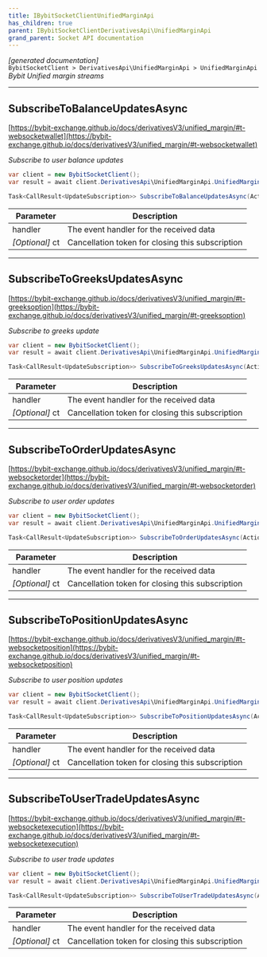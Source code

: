 ```yaml
---
title: IBybitSocketClientUnifiedMarginApi
has_children: true
parent: IBybitSocketClientDerivativesApi\UnifiedMarginApi
grand_parent: Socket API documentation
---
```

*[generated documentation]*  
`BybitSocketClient > DerivativesApi\UnifiedMarginApi > UnifiedMarginApi`  
*Bybit Unified margin streams*
  

***

## SubscribeToBalanceUpdatesAsync  

[https://bybit-exchange.github.io/docs/derivativesV3/unified_margin/#t-websocketwallet](https://bybit-exchange.github.io/docs/derivativesV3/unified_margin/#t-websocketwallet)  
<p>

*Subscribe to user balance updates*  

```csharp  
var client = new BybitSocketClient();  
var result = await client.DerivativesApi\UnifiedMarginApi.UnifiedMarginApi.SubscribeToBalanceUpdatesAsync(/* parameters */);  
```  

```csharp  
Task<CallResult<UpdateSubscription>> SubscribeToBalanceUpdatesAsync(Action<DataEvent<BybitUnifiedMarginBalance>> handler, CancellationToken ct = default);  
```  

|Parameter|Description|
|---|---|
|handler|The event handler for the received data|
|_[Optional]_ ct|Cancellation token for closing this subscription|

</p>

***

## SubscribeToGreeksUpdatesAsync  

[https://bybit-exchange.github.io/docs/derivativesV3/unified_margin/#t-greeksoption](https://bybit-exchange.github.io/docs/derivativesV3/unified_margin/#t-greeksoption)  
<p>

*Subscribe to greeks update*  

```csharp  
var client = new BybitSocketClient();  
var result = await client.DerivativesApi\UnifiedMarginApi.UnifiedMarginApi.SubscribeToGreeksUpdatesAsync(/* parameters */);  
```  

```csharp  
Task<CallResult<UpdateSubscription>> SubscribeToGreeksUpdatesAsync(Action<DataEvent<IEnumerable<BybitGreeksUpdate>>> handler, CancellationToken ct = default);  
```  

|Parameter|Description|
|---|---|
|handler|The event handler for the received data|
|_[Optional]_ ct|Cancellation token for closing this subscription|

</p>

***

## SubscribeToOrderUpdatesAsync  

[https://bybit-exchange.github.io/docs/derivativesV3/unified_margin/#t-websocketorder](https://bybit-exchange.github.io/docs/derivativesV3/unified_margin/#t-websocketorder)  
<p>

*Subscribe to user order updates*  

```csharp  
var client = new BybitSocketClient();  
var result = await client.DerivativesApi\UnifiedMarginApi.UnifiedMarginApi.SubscribeToOrderUpdatesAsync(/* parameters */);  
```  

```csharp  
Task<CallResult<UpdateSubscription>> SubscribeToOrderUpdatesAsync(Action<DataEvent<IEnumerable<BybitUnifiedMarginOrderUpdate>>> handler, CancellationToken ct = default);  
```  

|Parameter|Description|
|---|---|
|handler|The event handler for the received data|
|_[Optional]_ ct|Cancellation token for closing this subscription|

</p>

***

## SubscribeToPositionUpdatesAsync  

[https://bybit-exchange.github.io/docs/derivativesV3/unified_margin/#t-websocketposition](https://bybit-exchange.github.io/docs/derivativesV3/unified_margin/#t-websocketposition)  
<p>

*Subscribe to user position updates*  

```csharp  
var client = new BybitSocketClient();  
var result = await client.DerivativesApi\UnifiedMarginApi.UnifiedMarginApi.SubscribeToPositionUpdatesAsync(/* parameters */);  
```  

```csharp  
Task<CallResult<UpdateSubscription>> SubscribeToPositionUpdatesAsync(Action<DataEvent<IEnumerable<BybitUnifiedMarginPositionUpdate>>> handler, CancellationToken ct = default);  
```  

|Parameter|Description|
|---|---|
|handler|The event handler for the received data|
|_[Optional]_ ct|Cancellation token for closing this subscription|

</p>

***

## SubscribeToUserTradeUpdatesAsync  

[https://bybit-exchange.github.io/docs/derivativesV3/unified_margin/#t-websocketexecution](https://bybit-exchange.github.io/docs/derivativesV3/unified_margin/#t-websocketexecution)  
<p>

*Subscribe to user trade updates*  

```csharp  
var client = new BybitSocketClient();  
var result = await client.DerivativesApi\UnifiedMarginApi.UnifiedMarginApi.SubscribeToUserTradeUpdatesAsync(/* parameters */);  
```  

```csharp  
Task<CallResult<UpdateSubscription>> SubscribeToUserTradeUpdatesAsync(Action<DataEvent<IEnumerable<BybitDerivativesUserTradeUpdate>>> handler, CancellationToken ct = default);  
```  

|Parameter|Description|
|---|---|
|handler|The event handler for the received data|
|_[Optional]_ ct|Cancellation token for closing this subscription|

</p>
